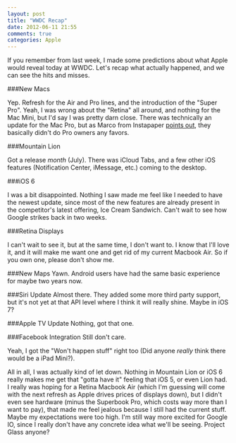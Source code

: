 ```yaml
---
layout: post
title: "WWDC Recap"
date: 2012-06-11 21:55
comments: true
categories: Apple
---
```


If you remember from last week, I made some predictions about what Apple would reveal today at WWDC. Let's recap what actually happened, and we can see the hits and misses.

###New Macs

Yep. Refresh for the Air and Pro lines, and the introduction of the "Super Pro". Yeah, I was wrong about the "Retina" all around, and nothing for the Mac Mini, but I'd say I was pretty darn close. There was technically an update for the Mac Pro, but as Marco from Instapaper [points out](http://www.marco.org/2012/06/11/half-assed-mac-pro), they basically didn't do Pro owners any favors. 

###Mountain Lion

Got a release *month* (July). There was iCloud Tabs, and a few other iOS features (Notification Center, iMessage, etc.) coming to the desktop. 

###iOS 6

I was a bit disappointed. Nothing I saw made me feel like I needed to have the newest update, since most of the new features are already present in the competitor's latest offering, Ice Cream Sandwich. Can't wait to see how Google strikes back in two weeks.

###Retina Displays 

I can't wait to see it, but at the same time, I don't want to. I know that I'll love it, and it will make me want one and get rid of my current Macbook Air. So if you own one, please don't show me.

###New Maps
Yawn. Android users have had the same basic experience for maybe two years now.

###Siri Update
Almost there. They added some more third party support, but it's not yet at that API level where I think it will really shine. Maybe in iOS 7? 

###Apple TV Update
Nothing, got that one.

###Facebook Integration
Still don't care.

Yeah, I got the "Won't happen stuff" right too (Did anyone *really* think there would be a iPad Mini?).

All in all, I was actually kind of let down. Nothing in Mountain Lion or iOS 6 really makes me get that "gotta have it" feeling that iOS 5, or even Lion had. I really was hoping for a Retina Macbook Air (which I'm guessing will come with the next refresh as Apple drives prices of displays down), but I didn't even see hardware (minus the Superbook Pro, which costs way more than I want to pay), that made me feel jealous because I still had the current stuff. Maybe my expectations were too high. I'm still way more excited for Google IO, since I really don't have any concrete idea what we'll be seeing. Project Glass anyone?